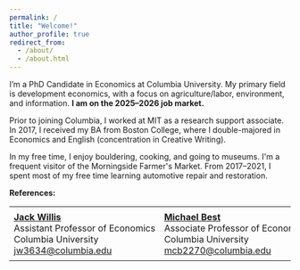 ```yaml
---
permalink: /
title: "Welcome!"
author_profile: true
redirect_from:
  - /about/
  - /about.html
---
```


I’m a PhD Candidate in Economics at Columbia University. My primary field is development economics, with a focus on agriculture/labor, environment, and information. **I am on the 2025–2026 job market.**

Prior to joining Columbia, I worked at MIT as a research support associate. In 2017, I received my BA from Boston College, where I double-majored in Economics and English (concentration in Creative Writing).

In my free time, I enjoy bouldering, cooking, and going to museums. I'm a frequent visitor of the Morningside Farmer's Market. From 2017–2021, I spent most of my free time learning automotive repair and restoration.

**References:**
<table style="border-collapse: collapse; border: none; width: 100%;">
  <tr>
    <td style="border: none; padding: 8px; vertical-align: top; white-space: nowrap;">
      <strong><a href="https://sites.google.com/view/jwillis/">Jack Willis</a></strong><br>
      Assistant Professor of Economics<br>
      Columbia University<br>
      <a href="mailto:jw3634@columbia.edu">jw3634@columbia.edu</a>
    </td>
    <td style="border: none; padding: 8px; vertical-align: top; white-space: nowrap;">
      <strong><a href="https://michaelcbest.github.io/">Michael Best</a></strong><br>
      Associate Professor of Economics<br>
      Columbia University<br>
      <a href="mailto:mcb2270@columbia.edu">mcb2270@columbia.edu</a>
    </td>
    <td style="border: none; padding: 8px; vertical-align: top; white-space: nowrap;">
      <strong><a href="https://www.columbia.edu/~sn2430/">Suresh Naidu</a></strong><br>
      Professor of Economics and International Affairs<br>
      Columbia University<br>
      <a href="mailto:sn2430@columbia.edu">sn2430@columbia.edu</a>
    </td>
  </tr>
</table>
